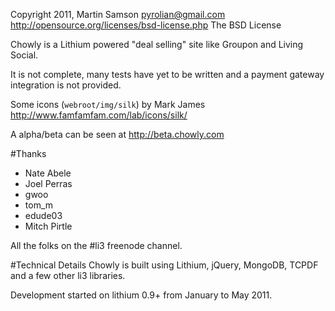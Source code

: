 Copyright 2011, Martin Samson <pyrolian@gmail.com>
http://opensource.org/licenses/bsd-license.php The BSD License

Chowly is a Lithium powered "deal selling" site like Groupon and Living Social.

It is not complete, many tests have yet to be written and a payment gateway integration is not provided.

Some icons (`webroot/img/silk`) by Mark James http://www.famfamfam.com/lab/icons/silk/

A alpha/beta can be seen at http://beta.chowly.com

#Thanks
* Nate Abele
* Joel Perras
* gwoo
* tom_m
* edude03
* Mitch Pirtle

All the folks on the #li3 freenode channel.

#Technical Details
Chowly is built using Lithium, jQuery, MongoDB, TCPDF and a few other li3 libraries.

Development started on lithium 0.9+ from January to May 2011.

